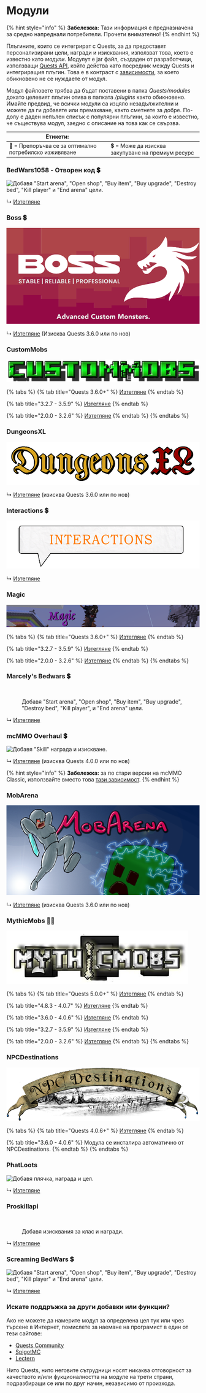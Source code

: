 # Модули

{% hint style="info" %}
**Забележка:** Тази информация е предназначена за средно напреднали потребители. Прочети внимателно!
{% endhint %}

Плъгините, които се интегрират с Quests, за да предоставят персонализирани цели, награди и изисквания, използват това, което е известно като _модули_. Модулут е jar файл, създаден от разработчици, използващи [Quests API](../master/custom-quest-api.md), който действа като посредник между Quests и интегриращия плъгин. Това е в контраст с [зависимости](../beginner/dependencies.md), за което обикновено не се нуждаете от модул.

Модул файловете трябва да бъдат поставени в папка _Quests/modules_ докато целевият плъгин отива в папката _/plugins_ както обикновено. Имайте предвид, че всички модули са изцяло незадължителни и можете да ги добавяте или премахване, както сметнете за добре. По-долу е даден непълен списък с популярни плъгини, за които е известно, че съществува модул, заедно с описание на това как се свързва.

| Етикети:                                               |                                                   |
| ------------------------------------------------------ | ------------------------------------------------- |
| 🌟 = Препоръчва се за оптимално потребилско изживяване | 💲 = Може да изисква закупуване на премиум ресурс |

### BedWars1058 - Отворен код 💲

![Добавя "Start arena", "Open shop", "Buy item", "Buy upgrade", "Destroy bed", "Kill player" и "End arena" цели.](../.gitbook/assets/bedwars1058.jpg)

↳ [Изтегляне](https://www.spigotmc.org/resources/bedwars1058-quests-module.100722/)

### Boss 💲

![Добавя цел "Kill Boss".](../.gitbook/assets/boss.png)

↳ [Изтегляне](https://www.spigotmc.org/resources/boss-quests-module.66973/) (Изисква Quests 3.6.0 или по нов)

### CustomMobs

![Добавя цел "Kill CustomMobs".](../.gitbook/assets/custommobs.png)

{% tabs %}
{% tab title="Quests 3.6.0+" %}
[Изтегляне](https://www.spigotmc.org/resources/custommobs-quests-module.56686/)
{% endtab %}

{% tab title="3.2.7 - 3.5.9" %}
[Изтегляне](https://www.spigotmc.org/resources/custommobs-quests-module.56686/download?version=232903)
{% endtab %}

{% tab title="2.0.0  - 3.2.6" %}
[Изтегляне](https://www.spigotmc.org/resources/custommobs-quests.25679/)
{% endtab %}
{% endtabs %}

### DungeonsXL

![Добавя цели "Finish dungeon", "Get reward item", "Get reward level", "Get reward money" и "Kill dungeon mob".](../.gitbook/assets/dungeonsxl.png)

↳ [Изтегляне](https://www.spigotmc.org/resources/dungeonsxl-quests-module.66703/) (изисква Quests 3.6.0 или по нов)

### Interactions 💲

![Добавя цели "Start conversation" и "End conversation".](../.gitbook/assets/interactions.png)

↳ [Изтегляне](https://www.spigotmc.org/resources/interactions-quests-module.92421/)

### Magic

![Връзка с различни магически заклинания и задачи.](../.gitbook/assets/magic.png)

{% tabs %}
{% tab title="Quests 3.6.0+" %}
[Изтегляне](http://jenkins.elmakers.com/job/MagicQuests/)
{% endtab %}

{% tab title="3.2.7 - 3.5.9" %}
[Изтегляне](https://jenkins.elmakers.com/job/MagicQuests/90/)
{% endtab %}

{% tab title="2.0.0  - 3.2.6" %}
[Изтегляне](https://jenkins.elmakers.com/job/MagicQuests/88/)
{% endtab %}
{% endtabs %}

### Marcely's Bedwars 💲

<figure><img src="https://public.marcely.de/data/img/products/mbedwars/v5/logo2.gif" alt=""><figcaption><p>Добавя "Start arena", "Open shop", "Buy item", "Buy upgrade", "Destroy bed", "Kill player", и "End arena" цели.</p></figcaption></figure>

↳ [Изтегляне](https://www.spigotmc.org/resources/marcelys-bedwars-quests-module.107857/)

### mcMMO Overhaul 💲

![Добавя "Skill" награда и изискване.](../.gitbook/assets/mcmmo\_overhaul.png)

↳ [Изтегляне](https://www.spigotmc.org/resources/92962/) (изисква Quests 4.0.0 или по нов)

{% hint style="info" %}
**Забележка:** за по стари версии на mcMMO Classic, използвайте вместо това [тази зависимост](https://pikamug.gitbook.io/quests/beginner/dependencies#mcmmo-classic).
{% endhint %}

### MobArena

![Добавя цели "Kill mobs", "Finish wave", и "Complete arena".](../.gitbook/assets/mobarena.png)

↳ [Изтегляне](https://www.spigotmc.org/resources/mobarena-quests-module.72355/) (изисква Quests 3.6.0 или по нов)

### MythicMobs 🌟💲

![Добавя цел "Kill MythicMobs", плюс други функции в зависимост от версията.](../.gitbook/assets/mythicmobs.jpg)

{% tabs %}
{% tab title="Quests 5.0.0+" %}
[Изтегляне](https://lectern.browsit.org/resources/resource/48-mythicmobs-quests-module/)
{% endtab %}

{% tab title="4.8.3 - 4.0.7" %}
[Изтегляне](https://lectern.browsit.org/resources/resource/32-kill-mythic-mobs-multiplayer-improvement/)
{% endtab %}

{% tab title="3.6.0 - 4.0.6" %}
[Изтегляне](https://mc.hackerzlair.org/jenkins/job/MythicMobsQuests/)
{% endtab %}

{% tab title="3.2.7 - 3.5.9" %}
[Изтегляне](https://github.com/BerndiVader/MythicMobsQuestsModule/blob/a346d24545e874587c0895b30b369492978f6f81/MythicMobsQuests.jar)
{% endtab %}

{% tab title="2.0.0  - 3.2.6" %}
[Изтегляне](https://github.com/BerndiVader/MythicMobsQuestsModule/blob/edd5df5968628c06e5670c0e2a1c19ca41a86467/MythicMobsQuests285.jar)
{% endtab %}
{% endtabs %}

### NPCDestinations

![Добавя изисквания за местоположение на NPC и награда.](../.gitbook/assets/npcdestinations.png)

{% tabs %}
{% tab title="Quests 4.0.6+" %}
[Изтегляне](https://www.spigotmc.org/resources/101588/)
{% endtab %}

{% tab title="3.6.0 - 4.0.6" %}
Модула се инсталира автоматично от NPCDestinations.
{% endtab %}
{% endtabs %}

### PhatLoots

![Добавя плячка, награда и цел.](https://i.imgur.com/yHiPJFh.png)

↳ [Изтегляне](https://www.spigotmc.org/resources/phatloots-quests-module.102525/)

### Proskillapi

<figure><img src="https://www.spigotmc.org/data/resource_icons/91/91913.jpg" alt=""><figcaption><p>Добавя изисквания за клас и награди.</p></figcaption></figure>

↳ [Изтегляне](https://www.spigotmc.org/resources/91913/)

### Screaming BedWars 💲

![Добавя "Start arena", "Open shop", "Buy item", "Buy upgrade", "Destroy bed", "Kill player" и "End arena" цели.](https://www.spigotmc.org/data/resource\_icons/63/63714.jpg)

↳ [Изтегляне](https://www.spigotmc.org/resources/screaming-bedwars-module.98380/)

### Искате поддръжка за други добавки или функции?

Ако не можете да намерите модул за определена цел тук или чрез търсене в Интернет, помислете за наемане на програмист в един от тези сайтове:

* [Quests Community](https://discordapp.com/invite/QdJAv2G7qg)
* [SpigotMC](https://www.spigotmc.org/forums/hiring-developers.55/)
* [Lectern](https://lectern.browsit.org/forum/view/6-services/)

Нито Quests, нито неговите сътрудници носят никаква отговорност за качеството и/или фукционалността на модуле на трети страни, подразбиращи се или по друг начин, независимо от произхода.
